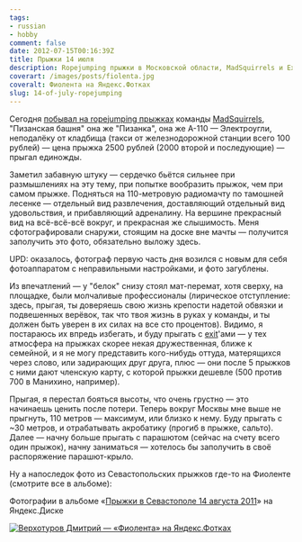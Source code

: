 ```yaml
---
tags:
- russian
- hobby
comment: false
date: 2012-07-15T00:16:39Z
title: Прыжки 14 июля
description: Ropejumping прыжки в Московской области, MadSquirrels и Exit
coverart: /images/posts/fiolenta.jpg
coveralt: Фиолента на Яндекс.Фотках
slug: 14-of-july-ropejumping
---
```


Сегодня [побывал на ropejumping прыжках](https://vk.com/event40769375) команды [MadSquirrels](https://vk.com/id50640639), "Пизанская башня" она же "Пизанка", она же А-110 — Электроугли, неподалёку от кладбища (такси от железнодорожной станции всего 100 рублей) — цена прыжка 2500 рублей (2000 второй и последующие) — прыгал единожды.

<!--more-->

Заметил забавную штуку — сердечко бьётся сильнее при размышлениях на эту тему, при попытке вообразить прыжок, чем при самом прыжке. Подняться на 110-метровую радиомачту по тамошней лесенке — отдельный вид развлечения, доставляющий отдельный вид удовольствия, и прибавляющий адреналину. На вершине прекрасный вид на всё-всё-всё вокруг, и прекрасная же слышимость.
Меня сфотографировали снаружи, стоящим на доске вне мачты — получится заполучить это фото, обязательно выложу здесь.

UPD: оказалось, фотограф первую часть дня возился с новым для себя фотоаппаратом с неправильными настройками, и фото загублены.

Из впечатлений — у "белок" снизу стоял мат-перемат, хотя сверху, на площадке, были молчаливые профессионалы (лирическое отступление: здесь, прыгая, ты доверяешь свою жизнь крепости надетой обвязки и подвешенных верёвок, так что твоя жизнь в руках у команды, и ты должен быть уверен в их силах на все сто процентов). Видимо, я постараюсь их впредь избегать, и буду прыгать с [exit](https://vk.com/club451415)'ами — у тех атмосфера на прыжках скорее некая дружественная, ближе к семейной, и я не могу представить кого-нибудь оттуда, матерящихся через слово, или задирающих друг друга, плюс — они после 5 прыжков с ними дают членскую карту, с которой прыжки дешевле (500 против 700 в Манихино, например).

Прыгая, я перестал бояться высоты, что очень грустно — это начинаешь ценить после потери. Теперь вокруг Москвы мне выше не прыгнуть, 110 метров — максимум, или близко к нему. Буду прыгать с ~30 метров, и отрабатывать акробатику (прогиб в прыжке, сальто). Далее — начну больше прыгать с парашютом (сейчас на счету всего один прыжок), начну заниматься — хотелось бы заполучить в своё распоряжение парашют-крыло.

Ну а напоследок фото из Севастопольских прыжков где-то на Фиоленте (смотрите все в альбоме):

Фотографии в альбоме «[Прыжки в Севастополе 14 августа 2011](https://yadi.sk/a/NR85iqmf3UGb3j)» на Яндекс.Диске

[![Верхотуров Дмитрий  — «Фиолента» на Яндекс.Фотках](/images/posts/fiolenta.jpg#center)](https://yadi.sk/a/NR85iqmf3UGb3j/5acc636921dc5f37feb9d295)
